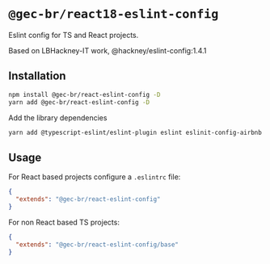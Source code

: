 # `@gec-br/react18-eslint-config`

Eslint config for TS and React projects.

Based on LBHackney-IT work, @hackney/eslint-config:1.4.1

## Installation

```bash
npm install @gec-br/react-eslint-config -D
yarn add @gec-br/react-eslint-config -D
```

Add the library dependencies

```bash
yarn add @typescript-eslint/eslint-plugin eslint eslinit-config-airbnb eslint-config-airbnb-typescript eslint-config-prettier eslint-config-react eslint-plugin-import eslint-plugin-jest eslint-plugin-jsx-a11y eslint-plugin-prettier eslint-plugin-react eslint-plugin-react-hooks eslint-plugin-testing-library prettier -D
```

## Usage

For React based projects configure a `.eslintrc` file:

```json
{
  "extends": "@gec-br/react-eslint-config"
}
```

For non React based TS projects:

```json
{
  "extends": "@gec-br/react-eslint-config/base"
}
```
